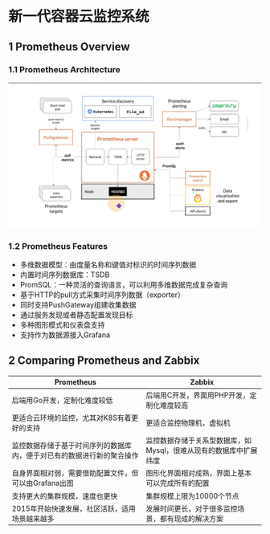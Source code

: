 # 新一代容器云监控系统

## 1 Prometheus Overview

### 1.1 Prometheus Architecture

<img src="./images/Prometheus Architecture.png" alt="docker-containerized-appliction"  />

### 1.2 Prometheus Features

- 多维数据模型：由度量名称和键值对标识的时间序列数据
- 内置时间序列数据库：TSDB
- PromSQL：一种灵活的查询语言，可以利用多维数据完成复杂查询
- 基于HTTP的pull方式采集时间序列数据（exporter）
- 同时支持PushGateway组建收集数据
- 通过服务发现或者静态配置发现目标
- 多种图形模式和仪表盘支持
- 支持作为数据源接入Grafana

## 2 Comparing Prometheus and Zabbix

| Prometheus                                                   | Zabbix                                                       |
| ------------------------------------------------------------ | ------------------------------------------------------------ |
| 后端用Go开发，定制化难度较低                                 | 后端用C开发，界面用PHP开发，定制化难度较高                   |
| 更适合云环境的监控，尤其对K8S有着更好的支持                  | 更适合监控物理机，虚拟机                                     |
| 监控数据存储于基于时间序列的数据库内，便于对已有的数据进行新的聚合操作 | 监控数据存储于关系型数据库，如Mysql，很难从现有的数据库中扩展纬度 |
| 自身界面相对弱，需要借助配置文件，但可以由Grafana出图        | 图形化界面相对成熟，界面上基本可以完成所有的配置             |
| 支持更大的集群规模，速度也更快                               | 集群规模上限为10000个节点                                    |
| 2015年开始快速发展，社区活跃，适用场景越来越多               | 发展时间更长，对于很多监控场景，都有现成的解决方案           |



